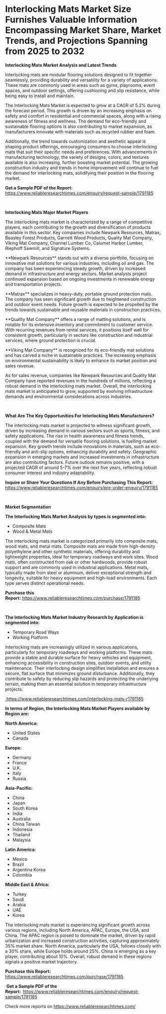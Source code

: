 <p><h1>Interlocking Mats Market Size Furnishes Valuable Information Encompassing Market Share, Market Trends, and Projections Spanning from 2025 to 2032</h1></p><p><strong>Interlocking Mats Market Analysis and Latest Trends</strong></p>
<p><p>Interlocking mats are modular flooring solutions designed to fit together seamlessly, providing durability and versatility for a variety of applications. These mats are commonly used in areas such as gyms, playrooms, event spaces, and outdoor settings, offering cushioning and slip resistance, while being easy to install and maintain.</p><p>The Interlocking Mats Market is expected to grow at a CAGR of 5.2% during the forecast period. This growth is driven by an increasing emphasis on safety and comfort in residential and commercial spaces, along with a rising awareness of fitness and wellness. The demand for eco-friendly and sustainable flooring options is also contributing to market expansion, as manufacturers innovate with materials such as recycled rubber and foam.</p><p>Additionally, the trend towards customization and aesthetic appeal is shaping product offerings, encouraging consumers to choose interlocking mats that suit their specific needs and preferences. With advancements in manufacturing technology, the variety of designs, colors, and textures available is also increasing, further boosting market potential. The growing construction industry and trends in home improvement will continue to fuel the demand for interlocking mats, solidifying their position in the flooring market.</p></p>
<p><strong>Get a Sample PDF of the Report:&nbsp;</strong> <a href="https://www.reliableresearchtimes.com/enquiry/request-sample/1791185?utm_campaign=2740&utm_medium=2&utm_source=Github&utm_content=ia&utm_term=09042025&utm_id=interlocking-mats">https://www.reliableresearchtimes.com/enquiry/request-sample/1791185</a></p>
<p>&nbsp;</p>
<p><strong>Interlocking Mats Major Market Players</strong></p>
<p><p>The interlocking mats market is characterized by a range of competitive players, each contributing to the growth and diversification of products available in this sector. Key companies include Newpark Resources, Matrax, Beasley Forest Products, Garnett Wood Products, Quality Mat Company, Viking Mat Company, Channel Lumber Co, Calumet Harbor Lumber, Riephoff Sawmill, and Signature Systems.</p><p>**Newpark Resources** stands out with a diverse portfolio, focusing on innovative mat solutions for various industries, including oil and gas. The company has been experiencing steady growth, driven by increased demand in infrastructure and energy sectors. Market analysts project continued expansion based on ongoing investments in renewable energy and transportation projects.</p><p>**Matrax** specializes in heavy-duty, portable ground protection mats. The company has seen significant growth due to heightened construction and outdoor event needs. Future growth is expected to be propelled by the trends towards sustainable and reusable materials in construction practices.</p><p>**Quality Mat Company** offers a range of matting solutions, and is notable for its extensive inventory and commitment to customer service. With recurring revenues from rental services, it positions itself well for consistent growth, particularly in sectors like construction and industrial services, where ground protection is crucial.</p><p>**Viking Mat Company** is recognized for its eco-friendly mat solutions and has carved a niche in sustainable practices. The increasing emphasis on environmental sustainability is likely to enhance its market position and sales revenue.</p><p>As for sales revenue, companies like Newpark Resources and Quality Mat Company have reported revenues in the hundreds of millions, reflecting a robust demand in the interlocking mats market. Overall, the interlocking mats market is anticipated to grow, supported by evolving infrastructure demands and environmental considerations across industries.</p></p>
<p>&nbsp;</p>
<p><strong>What Are The Key Opportunities For Interlocking Mats Manufacturers?</strong></p>
<p><p>The interlocking mats market is projected to witness significant growth, driven by increasing demand in various sectors such as sports, fitness, and safety applications. The rise in health awareness and fitness trends, coupled with the demand for versatile flooring solutions, is fuelling market expansion. Key growth trends include innovations in materials, such as eco-friendly and anti-slip options, enhancing durability and safety. Geographic expansion in emerging markets and increased investments in infrastructure are also contributing factors. Future outlook remains positive, with a projected CAGR of around 5-7% over the next five years, reflecting robust consumer interest and industry adaptability.</p></p>
<p><strong>Inquire or Share Your Questions If Any Before Purchasing This Report:</strong> <a href="https://www.reliableresearchtimes.com/enquiry/pre-order-enquiry/1791185?utm_campaign=2740&utm_medium=2&utm_source=Github&utm_content=ia&utm_term=09042025&utm_id=interlocking-mats">https://www.reliableresearchtimes.com/enquiry/pre-order-enquiry/1791185</a></p>
<p>&nbsp;</p>
<p><strong>Market Segmentation</strong></p>
<p><strong>The Interlocking Mats Market Analysis by types is segmented into:</strong></p>
<p><ul><li>Composite Mats</li><li>Wood & Metal Mats</li></ul></p>
<p><p>The interlocking mats market is categorized primarily into composite mats, wood mats, and metal mats. Composite mats are made from high-density polyethylene and other synthetic materials, offering durability and lightweight properties, ideal for temporary roadways and work sites. Wood mats, often constructed from oak or other hardwoods, provide robust support and are commonly used in industrial applications. Metal mats, typically made from steel or aluminum, deliver exceptional strength and longevity, suitable for heavy equipment and high-load environments. Each type serves distinct operational needs.</p></p>
<p><strong>Purchase this Report:&nbsp;</strong><a href="https://www.reliableresearchtimes.com/purchase/1791185?utm_campaign=2740&utm_medium=2&utm_source=Github&utm_content=ia&utm_term=09042025&utm_id=interlocking-mats">https://www.reliableresearchtimes.com/purchase/1791185</a></p>
<p>&nbsp;</p>
<p><strong>The Interlocking Mats Market Industry Research by Application is segmented into:</strong></p>
<p><ul><li>Temporary Road Ways</li><li>Working Platform</li></ul></p>
<p><p>Interlocking mats are increasingly utilized in various applications, particularly for temporary roadways and working platforms. These mats provide a stable and durable surface for heavy vehicles and equipment, enhancing accessibility in construction sites, outdoor events, and utility maintenance. Their interlocking design simplifies installation and ensures a secure, flat surface that minimizes ground disturbance. Additionally, they contribute to safety by reducing slip hazards and protecting the underlying terrain, making them an essential solution in temporary infrastructure projects.</p></p>
<p><a href="https://www.reliableresearchtimes.com/interlocking-mats-r1791185?utm_campaign=2740&utm_medium=2&utm_source=Github&utm_content=ia&utm_term=09042025&utm_id=interlocking-mats">&nbsp;https://www.reliableresearchtimes.com/interlocking-mats-r1791185</a></p>
<p><strong>In terms of Region, the Interlocking Mats Market Players available by Region are:</strong></p>
<p>
    <p> <strong> North America: </strong>
        <ul>
            <li>United States</li>
            <li>Canada</li>
        </ul>
        </p> 
    <p> <strong> Europe: </strong>
        <ul>
            <li>Germany</li>
            <li>France</li>
            <li>U.K.</li>
            <li>Italy</li>
            <li>Russia</li>
        </ul>
        </p> 
    <p> <strong> Asia-Pacific: </strong>
        <ul>
            <li>China</li>
            <li>Japan</li>
            <li>South Korea</li>
            <li>India</li>
            <li>Australia</li>
            <li>China Taiwan</li>
            <li>Indonesia</li>
            <li>Thailand</li>
            <li>Malaysia</li>
        </ul>
        </p> 
    <p> <strong> Latin America: </strong>
        <ul>
            <li>Mexico</li>
            <li>Brazil</li>
            <li>Argentina Korea</li>
            <li>Colombia</li>
        </ul>
        </p> 
    <p> <strong> Middle East & Africa: </strong>
        <ul>
            <li>Turkey</li>
            <li>Saudi</li>
            <li>Arabia</li>
            <li>UAE</li>
            <li>Korea</li>
        </ul>
    </p>
    </p>
<p><p>The interlocking mats market is experiencing significant growth across various regions, including North America, APAC, Europe, the USA, and China. The APAC region is poised to dominate the market, driven by rapid urbanization and increased construction activities, capturing approximately 35% market share. North America, particularly the USA, follows closely with a 30% share, while Europe holds around 25%. China is emerging as a key player, contributing about 10%. Overall, robust demand in these regions signals a positive market trajectory.</p></p>
<p><strong>Purchase this Report: </strong><a href="https://www.reliableresearchtimes.com/purchase/1791185?utm_campaign=2740&utm_medium=2&utm_source=Github&utm_content=ia&utm_term=09042025&utm_id=interlocking-mats">https://www.reliableresearchtimes.com/purchase/1791185</a></p>
<p>&nbsp;<strong>Get a Sample PDF of the Report:&nbsp;&nbsp;</strong><a href="https://www.reliableresearchtimes.com/enquiry/request-sample/1791185?utm_campaign=2740&utm_medium=2&utm_source=Github&utm_content=ia&utm_term=09042025&utm_id=interlocking-mats">https://www.reliableresearchtimes.com/enquiry/request-sample/1791185</a></p>
<p><strong></strong></p>
<p>Check more reports on <a href="https://www.reliableresearchtimes.com/?utm_campaign=2740&utm_medium=2&utm_source=Github&utm_content=ia&utm_term=09042025&utm_id=interlocking-mats">https://www.reliableresearchtimes.com/</a></p>
